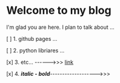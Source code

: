# Welcome to my blog

I'm glad you are here. I plan to talk about ...

 [ ] 1. github pages ...

 [ ] 2. python libriares ...

 [x] 3. etc...   ------>>> [link](url)

 [x] 4. **_italic - bold_**------------------->>>
